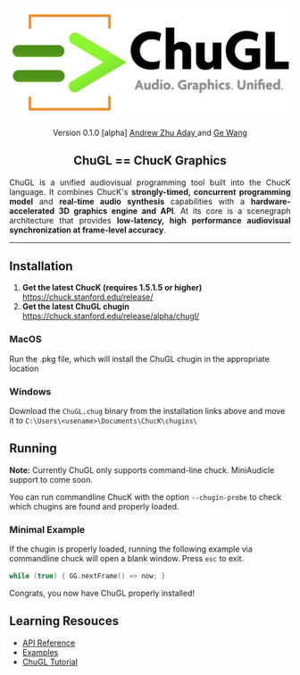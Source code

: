 <div align="center">
<!-- Add ChuGL logo -->
<!-- <img align="left" style="width:260px" src="https://github.com/raysan5/raylib/blob/master/logo/raylib_logo_animation.gif" width="288px"> -->

![logo](images/chugl-glogo2023t.png)

Version 0.1.0  [alpha]
<a href="https://ccrma.stanford.edu/~azaday/"> Andrew Zhu Aday </a> and <a href="https://ccrma.stanford.edu/~ge/">Ge Wang</a> 


## ChuGL == ChucK Graphics

</div> <!-- end center -->

<p align="justify">
ChuGL is a unified audiovisual programming tool built into the ChucK language. It combines ChucK's <b>strongly-timed, concurrent programming model</b> and <b>real-time audio synthesis</b> capabilities with a <b>hardware-accelerated 3D graphics engine and API</b>. At its core is a scenegraph architecture that provides <b>low-latency, high performance audiovisual synchronization at frame-level accuracy</b>.
</p>

___

## Installation

1. **Get the latest ChucK (requires 1.5.1.5 or higher)**
https://chuck.stanford.edu/release/
2. **Get the latest ChuGL chugin**
https://chuck.stanford.edu/release/alpha/chugl/

### MacOS

Run the .pkg file, which will install the ChuGL chugin in the appropriate location


### Windows

Download the `ChuGL.chug` binary from the installation links above and move it to `C:\Users\<usename>\Documents\ChucK\chugins\`

## Running

**Note:** Currently ChuGL only supports command-line chuck. MiniAudicle support to come soon. 

You can run commandline ChucK with the option `--chugin-probe` to check which chugins are found and properly loaded.

### Minimal Example

If the chugin is properly loaded, running the following example via commandline chuck will open a blank window. Press `esc` to exit. 



```cpp
while (true) { GG.nextFrame() => now; }
```

Congrats, you now have ChuGL properly installed!

## Learning Resouces

- [API Reference](https://chuck.stanford.edu/chugl/api/)
- [Examples](https://chuck.stanford.edu/chugl/examples/)
- [ChuGL Tutorial](https://chuck.stanford.edu/chugl/doc/tutorial.html)